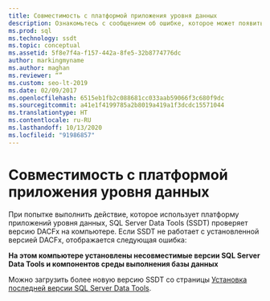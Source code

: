 ```yaml
---
title: Совместимость с платформой приложения уровня данных
description: Ознакомьтесь с сообщением об ошибке, которое может появиться при попытке выполнения действий в SQL Server Data Tools (SSDT), использующих несовместимые версии платформы DAC Framework.
ms.prod: sql
ms.technology: ssdt
ms.topic: conceptual
ms.assetid: 5f8e7f4a-f157-442a-8fe5-32b8774776dc
author: markingmyname
ms.author: maghan
ms.reviewer: “”
ms.custom: seo-lt-2019
ms.date: 02/09/2017
ms.openlocfilehash: 6515eb1fb2c088681cc033aab59066f3c680f9dc
ms.sourcegitcommit: a41e1f4199785a2b8019a419a1f3dcdc15571044
ms.translationtype: HT
ms.contentlocale: ru-RU
ms.lasthandoff: 10/13/2020
ms.locfileid: "91986857"
---
```

# <a name="dac-framework-compatibility"></a>Совместимость с платформой приложения уровня данных

При попытке выполнить действие, которое использует платформу приложений уровня данных, SQL Server Data Tools (SSDT) проверяет версию DACFx на компьютере. Если SSDT не работает с установленной версией DACFx, отображается следующая ошибка:

**На этом компьютере установлены несовместимые версии SQL Server Data Tools и компонентов среды выполнения базы данных**

Можно загрузить более новую версию SSDT со страницы [Установка последней версии SQL Server Data Tools](./download-sql-server-data-tools-ssdt.md).